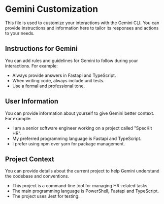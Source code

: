 # Gemini Customization

This file is used to customize your interactions with the Gemini CLI. You can provide instructions and information here to tailor its responses and actions to your needs.

## Instructions for Gemini

You can add rules and guidelines for Gemini to follow during your interactions. For example:

- Always provide answers in Fastapi and TypeScript.
- When writing code, always include unit tests.
- Use a formal and professional tone.

## User Information

You can provide information about yourself to give Gemini better context. For example:

- I am a senior software engineer working on a project called "SpecKit HR".
- My preferred programming language is Fastapi and TypeScript.
- I prefer using npm over yarn for package management.

## Project Context

You can provide details about the current project to help Gemini understand the codebase and conventions.

- This project is a command-line tool for managing HR-related tasks.
- The main programming language is PowerShell, Fastapi and TypeScript.
- The project uses Jest for testing.
